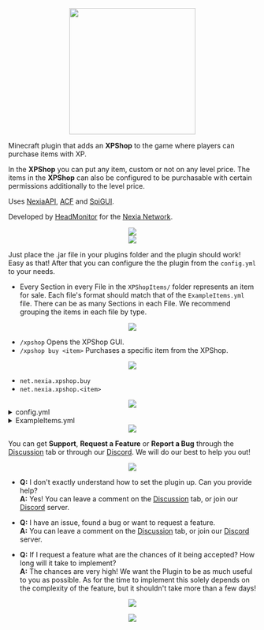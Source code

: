 <div align="center">
 <img src="https://user-images.githubusercontent.com/62361708/227724184-46950307-c0ed-41ac-a7cd-621601c1edb0.png" width=256>
</div>

Minecraft plugin that adds an **XPShop** to the game where players can purchase items with XP.

In the **XPShop** you can put any item, custom or not on any level price. The items in the **XPShop** can also be configured to be purchasable with certain permissions additionally to the level price.

Uses [NexiaAPI](https://github.com/NexiaDevelopers/NexiaAPI), [ACF](https://github.com/aikar/commands) and [SpiGUI](https://github.com/SamJakob/SpiGUI).

Developed by [HeadMonitor](https://github.com/HeadMonitor) for the [Nexia Network](https://www.playnexia.net/).

<div align="center">
 <img src="https://user-images.githubusercontent.com/62361708/227810985-0f602a5a-c5ad-46e0-b5e2-855815de74da.png">
</div>

<div align="center">
 <img src="https://user-images.githubusercontent.com/62361708/225291005-6b6bf7df-50bf-48f6-acbe-d50772ee865a.png">
</div>

Just place the .jar file in your plugins folder and the plugin should work! Easy as that! After that you can configure the the plugin from the `config.yml` to your needs.

- Every Section in every File in the `XPShopItems/` folder represents an item for sale. Each file's format should match that of the `ExampleItems.yml` file. There can be as
many Sections in each File. We recommend grouping the items in each file by type.

<div align="center">
 <img src="https://user-images.githubusercontent.com/62361708/225288203-3f8324f9-5a02-4156-9159-b13429466559.png">
</div>

- `/xpshop` Opens the XPShop GUI.
- `/xpshop buy <item>` Purchases a specific item from the XPShop.

<div align="center">
 <img src="https://user-images.githubusercontent.com/62361708/225288290-f1b60d76-9af8-40f6-90d3-c5a6083cf661.png">
</div>

- `net.nexia.xpshop.buy`
- `net.nexia.xpshop.<item>`

<div align="center">
 <img src="https://user-images.githubusercontent.com/62361708/225288387-3b514380-63ec-467d-95c0-c0ebd76105ac.png">
</div>

<details>
<summary>config.yml</summary>
<pre>

```yaml
     # MAIN SETTINGS
     CreateExampleFiles: true    # Set whether the example files should be recreated if deleted. (WARNING: These get replaced each time the server restarts.)
     PermissionBasedShop: false  # Set whether the shop should be permission based. Each item will require a permission in the syntax `net.nexia.xpshop.item`

     #   __  ______  ____  _
     #   \ \/ /  _ \/ ___|| |__   ___  _ __
     #    \  /| |_) \___ \| '_ \ / _ \| '_ \
     #    /  \|  __/ ___) | | | | (_) | |_) |
     #   /_/\_\_|   |____/|_| |_|\___/| .__/
     #                                |_|
```
</pre>
</details>

<details>
<summary>ExampleItems.yml</summary>
<pre>

```yaml
    NexiaSword:
        Item:
            Type: 'DIAMOND_SWORD'
            DisplayName: '&dNexia Sword'
            Lore:
                - '&aA sword that can cut'
                - '&abetween universes.'
            Enchants:
                - UNBREAKING: 5
                - SHARPNESS: 5
                - FIRE_ASPECT: 1
            ItemFlags:
                - HIDE_ENCHANTS
                - HIDE_ATTRIBUTES
        Cost: 60

    Stick:
        Item:
            Type: 'STICK'
            DisplayName: '&dStick'
            Lore:
                - '&aJust a plain stick.'
        Cost: 1

    HeadMonitorsHead:
        Item:
            Type: 'PLAYER_HEAD'
            DisplayName: "&dHeadMonitor's Head"
            Lore:
                - '&aHeadMonitor is the best'
                - '&aplugin developer!'
                - '&aGet him a cookie!'
            Player: 'HeadMonitor'
        Cost: 50

    TexturedHead:
      Item:
        Type: 'PLAYER_HEAD'
        DisplayName: '&dTextured Head'
        Lore:
          - '&aThis is a Head from'
          - '&aa Custom Texture.'
        Texture: 'eyJ0ZXh0dXJlcyI6eyJTS0lOIjp7InVybCI6Imh0dHA6Ly90ZXh0dXJlcy5taW5lY3JhZnQubmV0L3RleHR1cmUvYWU4OWI2YzRhYWMxNTZhMDQ4NmQ0OGFiN2JkN2RmMzA0NTg2YmQwYjllM2YxNTA5NTIxZWIxYmYzZmY2YmJkIn19fQ=='
      Cost: 25
```
</pre>
</details>

<div align="center">
 <img src="https://user-images.githubusercontent.com/62361708/225434090-dce1fb3c-9ff6-43e9-80c3-76ac800ad7f5.png">
</div>

You can get **Support**, **Request a Feature** or **Report a Bug** through the [Discussion](https://www.spigotmc.org/threads/1-13-1-19-4-%E2%AD%90-xpshop-%E2%AD%90-shop-with-xp.599157/) tab or through our [Discord](https://discord.com/invite/ZfPq82BCM8). We will do our best to help you out!

<div align="center">
 <img src="https://user-images.githubusercontent.com/62361708/225288503-a789afa0-4be5-4ff4-a83f-9d28c4dda1ed.png">
</div>

- **Q:** I don't exactly understand how to set the plugin up. Can you provide help? \
  **A:** Yes! You can leave a comment on the [Discussion](https://www.spigotmc.org/threads/1-13-1-19-4-%E2%AD%90-xpshop-%E2%AD%90-shop-with-xp.599157/) tab, or join our
         [Discord](https://discord.com/invite/ZfPq82BCM8) server.

- **Q:** I have an issue, found a bug or want to request a feature. \
  **A:** You can leave a comment on the [Discussion](https://www.spigotmc.org/threads/1-13-1-19-4-%E2%AD%90-xpshop-%E2%AD%90-shop-with-xp.599157/) tab, or join our [Discord](https://discord.com/invite/ZfPq82BCM8) 
         server.
         
- **Q:** If I request a feature what are the chances of it being accepted? How long will it take to implement? \
  **A:** The chances are very high! We want the Plugin to be as much useful to you as possible. As for the time to implement
         this solely depends on the complexity of the feature, but it shouldn't take more than a few days!

<div align="center">
 <img src="https://user-images.githubusercontent.com/62361708/225436833-ae8c3941-335e-452b-aa48-7cc490ee4a11.png">
</div>

<p align="center">
  <img src="https://user-images.githubusercontent.com/62361708/220228413-2fea94e2-f7fe-4708-84d7-f8ac6a7bec5f.png"/>
</p>
